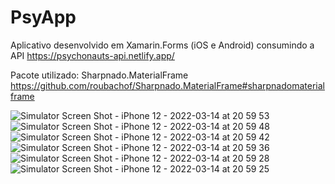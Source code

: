 # PsyApp

Aplicativo desenvolvido em Xamarin.Forms (iOS e Android) consumindo a API https://psychonauts-api.netlify.app/

Pacote utilizado: Sharpnado.MaterialFrame https://github.com/roubachof/Sharpnado.MaterialFrame#sharpnadomaterialframe

![Simulator Screen Shot - iPhone 12 - 2022-03-14 at 20 59 53](https://user-images.githubusercontent.com/52722526/158280101-b1f28535-ef64-4361-b162-0846c161b479.png)
![Simulator Screen Shot - iPhone 12 - 2022-03-14 at 20 59 48](https://user-images.githubusercontent.com/52722526/158280108-f005a020-cd63-4a06-aa68-a622ad4a7d96.png)
![Simulator Screen Shot - iPhone 12 - 2022-03-14 at 20 59 42](https://user-images.githubusercontent.com/52722526/158280112-c1808dd2-f548-4d4d-a560-4568d104b9bd.png)
![Simulator Screen Shot - iPhone 12 - 2022-03-14 at 20 59 36](https://user-images.githubusercontent.com/52722526/158280113-64830238-7f09-4f91-ad23-5c4d63f20a67.png)
![Simulator Screen Shot - iPhone 12 - 2022-03-14 at 20 59 28](https://user-images.githubusercontent.com/52722526/158280116-883742d3-c6d4-4aa6-a402-f9808da913b3.png)
![Simulator Screen Shot - iPhone 12 - 2022-03-14 at 20 59 25](https://user-images.githubusercontent.com/52722526/158280118-0566889d-9a23-4eba-b2d7-d13ef7745882.png)
